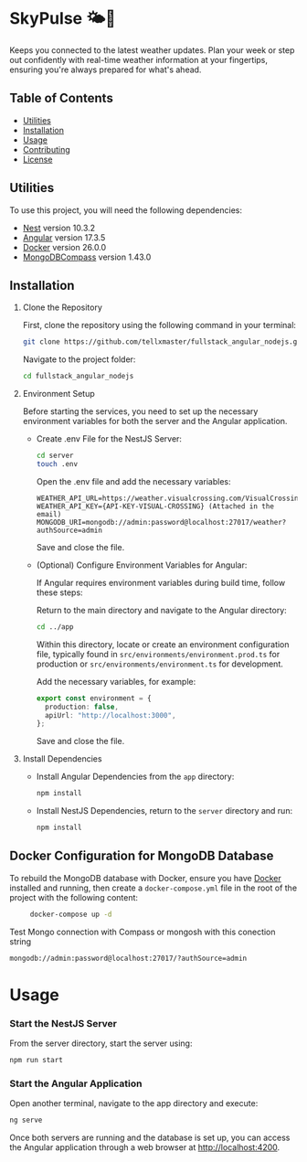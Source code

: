 # SkyPulse 🌤️💨

Keeps you connected to the latest weather updates. Plan your week or step out confidently with real-time weather information at your fingertips, ensuring you're always prepared for what's ahead.

## Table of Contents

- [Utilities](#utilities)
- [Installation](#installation)
- [Usage](#usage)
- [Contributing](#contributing)
- [License](#license)

## Utilities

To use this project, you will need the following dependencies:

- [Nest](https://github.com/nestjs/nest) version 10.3.2
- [Angular](https://github.com/angular/angular) version 17.3.5
- [Docker](https://docs.docker.com/get-docker/) version 26.0.0
- [MongoDBCompass](https://www.mongodb.com/products/tools/compass) version 1.43.0

## Installation

1. Clone the Repository

   First, clone the repository using the following command in your terminal:

   ```bash
   git clone https://github.com/tellxmaster/fullstack_angular_nodejs.git
   ```

   Navigate to the project folder:

   ```bash
   cd fullstack_angular_nodejs
   ```

2. Environment Setup

   Before starting the services, you need to set up the necessary environment variables for both the server and the Angular application.

   - Create .env File for the NestJS Server:

     ```bash
     cd server
     touch .env
     ```

     Open the .env file and add the necessary variables:

     ```
     WEATHER_API_URL=https://weather.visualcrossing.com/VisualCrossingWebServices/rest/services/timeline/
     WEATHER_API_KEY={API-KEY-VISUAL-CROSSING} (Attached in the email)
     MONGODB_URI=mongodb://admin:password@localhost:27017/weather?authSource=admin
     ```

     Save and close the file.

   - (Optional) Configure Environment Variables for Angular:

     If Angular requires environment variables during build time, follow these steps:

     Return to the main directory and navigate to the Angular directory:

     ```bash
     cd ../app
     ```

     Within this directory, locate or create an environment configuration file, typically found in `src/environments/environment.prod.ts` for production or `src/environments/environment.ts` for development.

     Add the necessary variables, for example:

     ```ts
     export const environment = {
       production: false,
       apiUrl: "http://localhost:3000",
     };
     ```

     Save and close the file.

3. Install Dependencies

   - Install Angular Dependencies from the `app` directory:

     ```bash
     npm install
     ```

   - Install NestJS Dependencies, return to the `server` directory and run:

     ```bash
     npm install
     ```

## Docker Configuration for MongoDB Database

To rebuild the MongoDB database with Docker, ensure you have [Docker](https://docs.docker.com/get-docker/) installed and running, then create a `docker-compose.yml` file in the root of the project with the following content:

```sh
     docker-compose up -d
```

Test Mongo connection with Compass or mongosh with this conection string

```sh
mongodb://admin:password@localhost:27017/?authSource=admin
```

# Usage

### Start the NestJS Server

From the server directory, start the server using:

```sh
npm run start
```

### Start the Angular Application

Open another terminal, navigate to the app directory and execute:

```sh
ng serve
```

Once both servers are running and the database is set up, you can access the Angular application through a web browser at [http://localhost:4200](http://localhost:4200).
